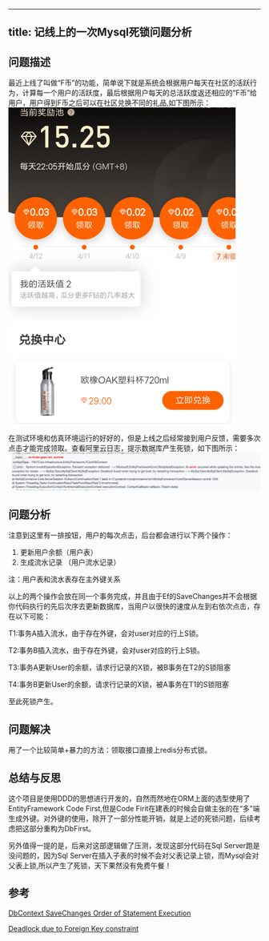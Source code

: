 
---
title: 记线上的一次Mysql死锁问题分析
---

## 问题描述
最近上线了叫做“F币”的功能，简单说下就是系统会根据用户每天在社区的活跃行为，计算每一个用户的活跃度，最后根据用户每天的总活跃度返还相应的“F币”给用户，用户得到F币之后可以在社区兑换不同的礼品,如下图所示：
![](https://raw.githubusercontent.com/LoremipsumSharp/Images/master/img/BF0B1ABB-F459-4343-BE90-5177FB6583D5.png)

在测试环境和仿真环境运行的好好的，但是上线之后经常接到用户反馈，需要多次点击才能完成领取。查看阿里云日志，提示数据库产生死锁，如下图所示：
![](https://raw.githubusercontent.com/LoremipsumSharp/Images/master/img/9DF85AF7-0840-4323-9B0C-613480533A45.png)

## 问题分析
注意到这里有一排按钮，用户的每次点击，后台都会进行以下两个操作：
1. 更新用户余额（用户表）
2. 生成流水记录 （用户流水记录）

注：用户表和流水表存在主外键关系

以上的两个操作会放在同一个事务完成，并且由于Ef的SaveChanges并不会根据你代码执行的先后次序去更新数据库，当用户以很快的速度从左到右依次点击，存在以下可能：

T1:事务A插入流水，由于存在外键，会对user对应的行上S锁。

T2:事务B插入流水，由于存在外键，会对user对应的行上S锁。

T3:事务A更新User的余额，请求行记录的X锁，被B事务在T2的S锁阻塞

T4:事务B更新User的余额，请求行记录的X锁，被A事务在T1的S锁阻塞

至此死锁产生。



## 问题解决

用了一个比较简单+暴力的方法：领取接口直接上redis分布式锁。


## 总结与反思

这个项目是使用DDD的思想进行开发的，自然而然地在ORM上面的选型使用了EntityFramework Code First,但是Code Firit在建表的时候会自做主张的在“多”端生成外键。对外键的使用，除开了一部分性能开销，就是上述的死锁问题，后续考虑把这部分重构为DbFirst。

另外值得一提的是，后来对这部逻辑做了压测，发现这部分代码在Sql Server跑是没问题的，因为Sql Server在插入子表的时候不会对父表记录上锁，而Mysql会对父表上锁,所以产生了死锁，天下果然没有免费午餐！



## 参考


[DbContext SaveChanges Order of Statement Execution
](https://stackoverflow.com/questions/7335582/dbcontext-savechanges-order-of-statement-execution)

[Deadlock due to Foreign Key constraint](https://bugs.mysql.com/bug.php?id=48652)